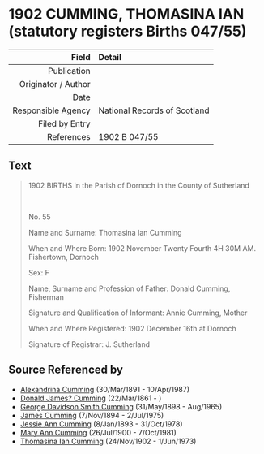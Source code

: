 ﻿---
layout: page
permalink: /sources/s35066283
---

# 1902 CUMMING, THOMASINA IAN (statutory registers Births 047/55)

Field | Detail
---:|:---
Publication | 
Originator / Author | 
Date | 
Responsible Agency | National Records of Scotland
Filed by Entry | 
References | 1902 B 047/55

## Text

> 1902 BIRTHS in the Parish of Dornoch in the County of Sutherland
>
> <br/>
>
> No. 55
>
> Name and Surname: Thomasina Ian Cumming
>
> When and Where Born: 1902 November Twenty Fourth 4H 30M AM. Fishertown, Dornoch
>
> Sex: F
>
> Name, Surname and Profession of Father: Donald Cumming, Fisherman
>
> Signature and Qualification of Informant: Annie Cumming, Mother
>
> When and Where Registered: 1902 December 16th at Dornoch
>
> Signature of Registrar: J. Sutherland
>

## Source Referenced by

* [Alexandrina Cumming](../people/@57186713@-alexandrina-cumming-b1891-3-30-d1987-4-10.md) (30/Mar/1891 - 10/Apr/1987)
* [Donald James? Cumming](../people/@20465544@-donald-james-cumming-b1861-3-22-d.md) (22/Mar/1861 - )
* [George Davidson Smith Cumming](../people/@13773669@-george-davidson-smith-cumming-b1898-5-31-d1965-8.md) (31/May/1898 - Aug/1965)
* [James Cumming](../people/@492889@-james-cumming-b1894-11-7-d1975-7-2.md) (7/Nov/1894 - 2/Jul/1975)
* [Jessie Ann Cumming](../people/@66222886@-jessie-ann-cumming-b1893-1-8-d1978-10-31.md) (8/Jan/1893 - 31/Oct/1978)
* [Mary Ann Cumming](../people/@48241984@-mary-ann-cumming-b1900-7-26-d1981-10-7.md) (26/Jul/1900 - 7/Oct/1981)
* [Thomasina Ian Cumming](../people/@92241152@-thomasina-ian-cumming-b1902-11-24-d1973-6-1.md) (24/Nov/1902 - 1/Jun/1973)
